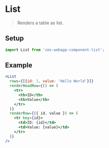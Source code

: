 # List

> Renders a table as list.

## Setup

```jsx
import List from 'cms-webapp-component-list';
```

## Example

```jsx
<List
  rows={[{id: 1, value: 'Hello World'}]}
  renderHeadRow={() => (
    <tr>
      <th>ID</th>
      <th>Value</th>
    </tr>
  )}
  renderRow={({ id, value }) => (
    <tr key={id}>
      <td>ID: {id}</td>
      <td>Value: {value}</td>
    </tr>
  )}
/>
```